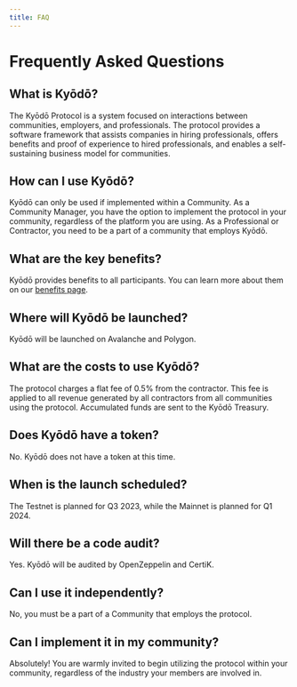 ```yaml
---
title: FAQ
---
```


# Frequently Asked Questions

## What is Kyōdō?

The Kyōdō Protocol is a system focused on interactions between communities, employers, and professionals. The protocol provides a software framework that assists companies in hiring professionals, offers benefits and proof of experience to hired professionals, and enables a self-sustaining business model for communities.

## How can I use Kyōdō?

Kyōdō can only be used if implemented within a Community. As a Community Manager, you have the option to implement the protocol in your community, regardless of the platform you are using. As a Professional or Contractor, you need to be a part of a community that employs Kyōdō.

## What are the key benefits?

Kyōdō provides benefits to all participants. You can learn more about them on our [benefits page](/benefits).

## Where will Kyōdō be launched?

Kyōdō will be launched on Avalanche and Polygon.

## What are the costs to use Kyōdō?

The protocol charges a flat fee of 0.5% from the contractor. This fee is applied to all revenue generated by all contractors from all communities using the protocol. Accumulated funds are sent to the Kyōdō Treasury.

## Does Kyōdō have a token?

No. Kyōdō does not have a token at this time.

## When is the launch scheduled?

The Testnet is planned for Q3 2023, while the Mainnet is planned for Q1 2024. 

## Will there be a code audit?

Yes. Kyōdō will be audited by OpenZeppelin and CertiK.

## Can I use it independently?

No, you must be a part of a Community that employs the protocol.

## Can I implement it in my community?

Absolutely! You are warmly invited to begin utilizing the protocol within your community, regardless of the industry your members are involved in.

